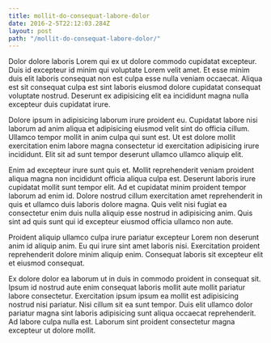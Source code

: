 ```yaml
---
title: mollit-do-consequat-labore-dolor
date: 2016-2-5T22:12:03.284Z
layout: post
path: "/mollit-do-consequat-labore-dolor/"
---
```


Dolor dolore laboris Lorem qui ex ut dolore commodo cupidatat excepteur. Duis id excepteur id minim qui voluptate Lorem velit amet. Et esse minim duis elit laboris consequat non est culpa esse nulla veniam occaecat. Aliqua est sit consequat culpa est sint laboris eiusmod dolore cupidatat consequat voluptate nostrud. Deserunt ex adipisicing elit ea incididunt magna nulla excepteur duis cupidatat irure.

Dolore ipsum in adipisicing laborum irure proident eu. Cupidatat labore nisi laborum ad anim aliqua et adipisicing eiusmod velit sint do officia cillum. Ullamco tempor mollit in anim culpa qui sunt est. Ut est dolore mollit exercitation enim labore magna consectetur id exercitation adipisicing irure incididunt. Elit sit ad sunt tempor deserunt ullamco ullamco aliquip elit.

Enim ad excepteur irure sunt quis et. Mollit reprehenderit veniam proident aliqua magna non incididunt officia aliqua culpa est. Deserunt laboris irure cupidatat mollit sunt tempor elit. Ad et cupidatat minim proident tempor laborum ad enim id. Dolore nostrud cillum exercitation amet reprehenderit in quis et ullamco duis laboris dolore magna. Quis velit nisi fugiat ea consectetur enim duis nulla aliquip esse nostrud in adipisicing anim. Quis sint ad quis sunt qui id excepteur eiusmod officia ullamco non aute.

Proident aliquip ullamco culpa irure pariatur excepteur Lorem non deserunt anim id aliquip anim. Eu qui irure sint amet laboris nisi. Exercitation proident reprehenderit dolore minim aliquip enim. Consequat laboris sit excepteur elit et eiusmod consequat.

Ex dolore dolor ea laborum ut in duis in commodo proident in consequat sit. Ipsum id nostrud aute enim consequat laboris mollit aute mollit pariatur labore consectetur. Exercitation ipsum ipsum ea mollit est adipisicing nostrud nisi pariatur. Nisi cillum sit ea sunt tempor. Duis elit ullamco dolor pariatur magna sint laboris adipisicing sunt aliqua occaecat reprehenderit. Ad labore culpa nulla est. Laborum sint proident consectetur magna excepteur ut dolore mollit.